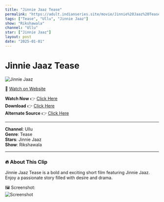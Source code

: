 ```yaml
---
title: "Jinnie Jaaz Tease"
permalink: "https://adult.indianseries.site/movie/Jinnie%20Jaaz%20Tease"
tags: ["Tease", "Ullu", "Jinnie Jaaz"]
show: "Rikshawala"
channel: "Ullu"
star: ["Jinnie Jaaz"]
layout: post
date: "2025-01-01"
---
```


# Jinnie Jaaz Tease

![Jinnie Jaaz](https://shorts.desisins.com/wp-content/uploads/2023/10/Jinnie-Jaaz-Rikshawala-Ullju-DesiSins.com_.jpg)

🔗 [Watch on Website](https://adult.indianseries.site/movie/Jinnie%20Jaaz%20Tease)

**Watch Now** 👉 [Click Here](https://adult.indianseries.site/movie/Jinnie%20Jaaz%20Tease)  
**Download** 👉 [Click Here](https://adult.indianseries.site/movie/Jinnie%20Jaaz%20Tease)  
**Alternate Source** 👉 [Click Here](https://adult.indianseries.site/movie/Jinnie%20Jaaz%20Tease)

---

**Channel**: Ullu  
**Genre**: Tease  
**Stars**: Jinnie Jaaz  
**Show**: Rikshawala

---

### 🔥 About This Clip

Jinnie Jaaz Tease is a bold and exciting short film featuring Jinnie Jaaz. Enjoy a passionate story filled with desire and drama.
 
🖼️ Screenshot:  
![Screenshot](https://shorts.desisins.com/wp-content/uploads/2023/10/Jinnie-Jaaz-Rikshawala-Ullju-DesiSins.com_.jpg)
